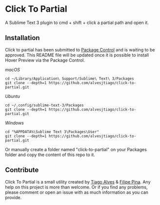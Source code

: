 # Click To Partial

A Sublime Text 3 plugin to cmd + shift + click a partial path and open it.

## Installation

Click to partial has been submitted to [Package Control](https://packagecontrol.io) and is waiting to be approved. This README file will be updated once it is possible to install Hover Preview via the Package Control.

_macOS_
```
cd ~/Library/Application\ Support/Sublime\ Text\ 3/Packages
git clone --depth=1 https://github.com/alvesjtiago/click-to-partial.git
```

_Ubuntu_
```
cd ~/.config/sublime-text-3/Packages
git clone --depth=1 https://github.com/alvesjtiago/click-to-partial.git
```

_Windows_
```
cd "%APPDATA%\Sublime Text 3\Packages\User"
git clone --depth=1 https://github.com/alvesjtiago/click-to-partial.git
```

Or manually create a folder named "click-to-partial" on your Packages folder and copy the content of this repo to it.


## Contribute

Click To Partial is a small utility created by [Tiago Alves](https://twitter.com/alvesjtiago) & [Filipe Pina](https://twitter.com/filipepina).
Any help on this project is more than welcome. Or if you find any problems, please comment or open an issue with as much information as you can provide.

